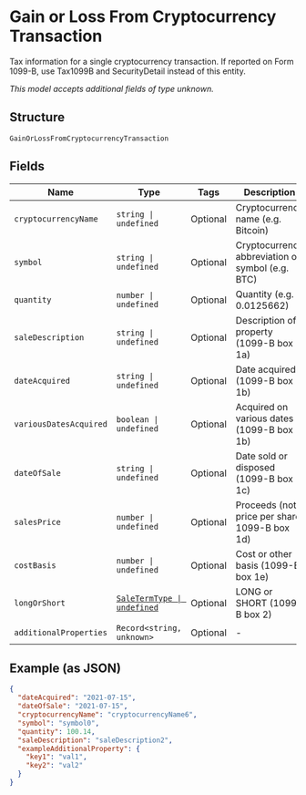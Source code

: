 
# Gain or Loss From Cryptocurrency Transaction

Tax information for a single cryptocurrency transaction. If reported on Form 1099-B, use Tax1099B and SecurityDetail instead of this entity.

*This model accepts additional fields of type unknown.*

## Structure

`GainOrLossFromCryptocurrencyTransaction`

## Fields

| Name | Type | Tags | Description |
|  --- | --- | --- | --- |
| `cryptocurrencyName` | `string \| undefined` | Optional | Cryptocurrency name (e.g. Bitcoin) |
| `symbol` | `string \| undefined` | Optional | Cryptocurrency abbreviation or symbol (e.g. BTC) |
| `quantity` | `number \| undefined` | Optional | Quantity (e.g. 0.0125662) |
| `saleDescription` | `string \| undefined` | Optional | Description of property (1099-B box 1a) |
| `dateAcquired` | `string \| undefined` | Optional | Date acquired (1099-B box 1b) |
| `variousDatesAcquired` | `boolean \| undefined` | Optional | Acquired on various dates (1099-B box 1b) |
| `dateOfSale` | `string \| undefined` | Optional | Date sold or disposed (1099-B box 1c) |
| `salesPrice` | `number \| undefined` | Optional | Proceeds (not price per share, 1099-B box 1d) |
| `costBasis` | `number \| undefined` | Optional | Cost or other basis (1099-B box 1e) |
| `longOrShort` | [`SaleTermType \| undefined`](../../doc/models/sale-term-type.md) | Optional | LONG or SHORT (1099-B box 2) |
| `additionalProperties` | `Record<string, unknown>` | Optional | - |

## Example (as JSON)

```json
{
  "dateAcquired": "2021-07-15",
  "dateOfSale": "2021-07-15",
  "cryptocurrencyName": "cryptocurrencyName6",
  "symbol": "symbol0",
  "quantity": 100.14,
  "saleDescription": "saleDescription2",
  "exampleAdditionalProperty": {
    "key1": "val1",
    "key2": "val2"
  }
}
```


